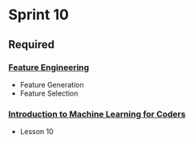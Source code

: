 # Sprint 10

## Required

### [Feature Engineering](https://www.kaggle.com/learn/feature-engineering)

- Feature Generation
- Feature Selection

### [Introduction to Machine Learning for Coders](http://course18.fast.ai/ml.html)

- Lesson 10
